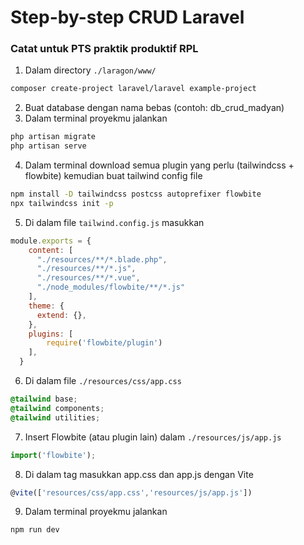# Step-by-step CRUD Laravel 
### Catat untuk PTS praktik produktif RPL
 1. Dalam directory `./laragon/www/`
```bash
composer create-project laravel/laravel example-project
```
2. Buat database dengan nama bebas (contoh: db_crud_madyan)
3. Dalam terminal proyekmu jalankan 
```bash
php artisan migrate
php artisan serve
```
4. Dalam terminal download semua plugin yang perlu (tailwindcss + flowbite) kemudian buat tailwind config file
```bash
npm install -D tailwindcss postcss autoprefixer flowbite
npx tailwindcss init -p
```
5. Di dalam file `tailwind.config.js` masukkan
```javascript
module.exports = {
    content: [
      "./resources/**/*.blade.php",
      "./resources/**/*.js",
      "./resources/**/*.vue",
      "./node_modules/flowbite/**/*.js"
    ],
    theme: {
      extend: {},
    },
    plugins: [
        require('flowbite/plugin')
    ],
  }
```
6. Di dalam file `./resources/css/app.css`
```css
@tailwind base;  
@tailwind components;  
@tailwind utilities;  
```
7. Insert Flowbite (atau plugin lain) dalam `./resources/js/app.js`
```javascript
import('flowbite');
```
8. Di dalam tag <head></head> masukkan app.css dan app.js dengan Vite
```js
@vite(['resources/css/app.css','resources/js/app.js'])
```
9. Dalam terminal proyekmu jalankan 
 ```bash
 npm run dev
 ```
